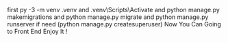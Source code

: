 first py -3 -m venv .venv 
and .venv\Scripts\Activate
and python manage.py makemigrations 
and python manage.py migrate
and python manage.py runserver 
if need (python manage.py createsuperuser)
Now You Can Going to Front End Enjoy It ! 
